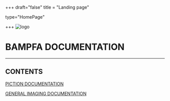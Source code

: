 +++
draft="false"
title = "Landing page"

type="HomePage"


+++
![logo](UCBVP3235_Logo.png?height=100px)

# BAMPFA DOCUMENTATION

---

## CONTENTS

[PICTION DOCUMENTATION](piction/piction/)

[GENERAL IMAGING DOCUMENTATION](general-imaging/imaging/)

